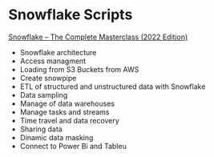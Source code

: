 # Snowflake Scripts
[Snowflake – The Complete Masterclass (2022 Edition)](https://www.udemy.com/course/snowflake-masterclass/)

- Snowflake architecture
- Access managment
- Loading from S3 Buckets from AWS
- Create snowpipe
- ETL of structured and unstructured data with Snowflake
- Data sampling
- Manage of data warehouses
- Manage tasks and streams
- Time travel and data recovery
- Sharing data
- Dinamic data masking
- Connect to Power Bi and Tableu
